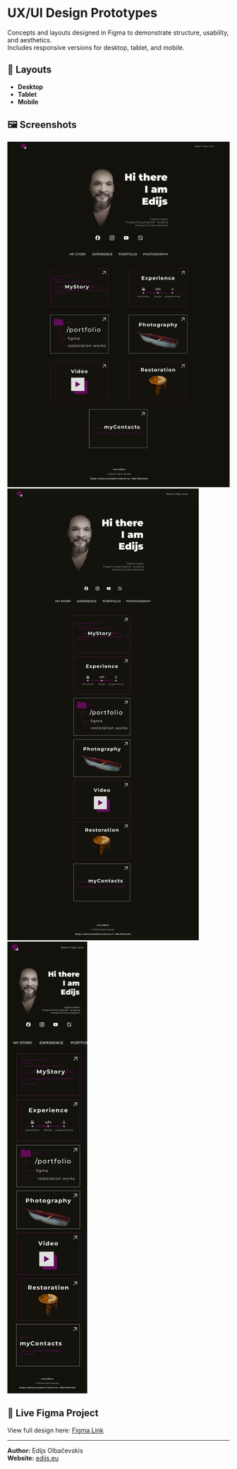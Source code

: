 # UX/UI Design Prototypes

Concepts and layouts designed in Figma to demonstrate structure, usability, and aesthetics.  
Includes responsive versions for desktop, tablet, and mobile.

## 📐 Layouts
- **Desktop**  
- **Tablet**  
- **Mobile**   

## 🖼️ Screenshots
![Desktop Layout](desktop-layout.png)
![Tablet Layout](tablet-layout.png)
![Mobile Layout](mobile-layout.png)

## 🔗 Live Figma Project
View full design here: [Figma Link](https://www.figma.com/design/Q5AQEmaq3tiarnd9Xk0xQi/M%C4%81jas-lapa?node-id=0-1&t=Zu08dp9r9nhI9n7W-1)

---      

**Author:** Edijs Olbačevskis  
**Website:** [edijs.eu](https://www.edijs.eu)
